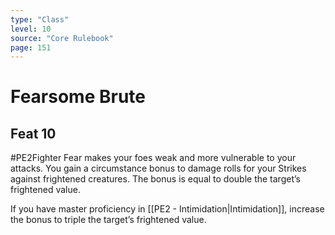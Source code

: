 ```yaml
---
type: "Class"
level: 10
source: "Core Rulebook"
page: 151
---
```

# Fearsome Brute
## Feat 10
#PE2Fighter
Fear makes your foes weak and more vulnerable to your attacks. You gain a circumstance bonus to damage rolls for your Strikes against frightened creatures. The bonus is equal to double the target’s frightened value.

If you have master proficiency in [[PE2 - Intimidation|Intimidation]], increase the bonus to triple the target’s frightened value.